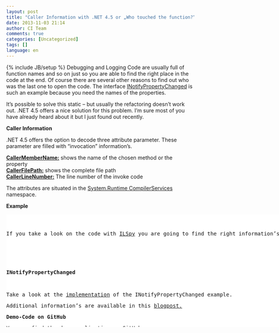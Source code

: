 ```yaml
---
layout: post
title: "Caller Information with .NET 4.5 or „Who touched the function?“"
date: 2013-11-03 21:14
author: CI Team
comments: true
categories: [Uncategorized]
tags: []
language: en
---
```

{% include JB/setup %}
Debugging and Logging Code are usually full of function names and so on just so you are able to find the right place in the code at the end. Of course there are several other reasons to find out who was the last one to open the code. The interface <a href="http://msdn.microsoft.com/en-us/library/system.componentmodel.inotifypropertychanged.aspx">INotifyPropertyChanged</a> is such an example because you need the names of the properties. <p>It’s possible to solve this static – but usually the refactoring doesn’t work out. .NET 4.5 offers a nice solution for this problem. I’m sure most of you have already heard about it but I just found out recently.  <p><b>Caller Information</b> <p>.NET 4.5 offers the option to decode three attribute parameter. These parameter are filled with “invocation” information’s. <p><strong><a href="http://msdn.microsoft.com/en-us/library/system.runtime.compilerservices.callermembernameattribute.aspx">CallerMemberName:</a></strong> shows the name of the chosen method or the property<br><strong><a href="http://msdn.microsoft.com/en-us/library/system.runtime.compilerservices.callerfilepathattribute.aspx">CallerFilePath:</a></strong> shows the complete file path<br><strong><a href="http://msdn.microsoft.com/en-us/library/system.runtime.compilerservices.callerlinenumberattribute.aspx">CallerLineNumber:</a></strong> The line number of the invoke code  <p>The attributes are situated in the <a href="http://msdn.microsoft.com/en-us/library/System.Runtime.CompilerServices.aspx">System.Runtime CompilerServices</a> namespace. <p><b>Example</b></p> <p><b></b> 
 <div id="scid:9D7513F9-C04C-4721-824A-2B34F0212519:56caabd3-d09e-4988-b65b-355323eff09d" class="wlWriterEditableSmartContent" style="float: none; padding-bottom: 0px; padding-top: 0px; padding-left: 0px; margin: 0px; display: inline; padding-right: 0px"><pre style=" width: 932px; height: 303px;background-color:White;overflow: auto;"><div><!--

Code highlighting produced by Actipro CodeHighlighter (freeware)
http://www.CodeHighlighter.com/

--><span style="color: #800080;">1</span><span style="color: #000000;">: </span><span style="color: #0000FF;">class</span><span style="color: #000000;"> Program
   </span><span style="color: #800080;">2</span><span style="color: #000000;">:     {
   </span><span style="color: #800080;">3</span><span style="color: #000000;">:         </span><span style="color: #0000FF;">static</span><span style="color: #000000;"> </span><span style="color: #0000FF;">void</span><span style="color: #000000;"> Main(</span><span style="color: #0000FF;">string</span><span style="color: #000000;">[] args)
   </span><span style="color: #800080;">4</span><span style="color: #000000;">:         {
   </span><span style="color: #800080;">5</span><span style="color: #000000;">:             Log(</span><span style="color: #800000;">&quot;</span><span style="color: #800000;">Hello World...</span><span style="color: #800000;">&quot;</span><span style="color: #000000;">);
   </span><span style="color: #800080;">6</span><span style="color: #000000;">:             Console.ReadLine();
   </span><span style="color: #800080;">7</span><span style="color: #000000;">:         }
   </span><span style="color: #800080;">8</span><span style="color: #000000;">:  
   </span><span style="color: #800080;">9</span><span style="color: #000000;">:         </span><span style="color: #0000FF;">public</span><span style="color: #000000;"> </span><span style="color: #0000FF;">static</span><span style="color: #000000;"> </span><span style="color: #0000FF;">void</span><span style="color: #000000;"> Log(</span><span style="color: #0000FF;">string</span><span style="color: #000000;"> text, [CallerMemberName] </span><span style="color: #0000FF;">string</span><span style="color: #000000;"> callerMemberName </span><span style="color: #000000;">=</span><span style="color: #000000;"> </span><span style="color: #800000;">&quot;&quot;</span><span style="color: #000000;">,
  </span><span style="color: #800080;">10</span><span style="color: #000000;">:                                             [CallerFilePath] </span><span style="color: #0000FF;">string</span><span style="color: #000000;"> callerPath </span><span style="color: #000000;">=</span><span style="color: #000000;"> </span><span style="color: #800000;">&quot;&quot;</span><span style="color: #000000;">, 
  </span><span style="color: #800080;">11</span><span style="color: #000000;">:                                             [CallerLineNumber] </span><span style="color: #0000FF;">int</span><span style="color: #000000;"> callerLineNumber </span><span style="color: #000000;">=</span><span style="color: #000000;"> </span><span style="color: #800080;">0</span><span style="color: #000000;">)
  </span><span style="color: #800080;">12</span><span style="color: #000000;">:         {
  </span><span style="color: #800080;">13</span><span style="color: #000000;">:             Console.WriteLine(</span><span style="color: #800000;">&quot;</span><span style="color: #800000;">Invoked with: </span><span style="color: #800000;">&quot;</span><span style="color: #000000;"> </span><span style="color: #000000;">+</span><span style="color: #000000;"> text);
  </span><span style="color: #800080;">14</span><span style="color: #000000;">:             Console.WriteLine(</span><span style="color: #800000;">&quot;</span><span style="color: #800000;">Caller {0} from File {1} (Ln: {2})</span><span style="color: #800000;">&quot;</span><span style="color: #000000;">, callerMemberName, callerPath, callerLineNumber);
  </span><span style="color: #800080;">15</span><span style="color: #000000;">:         }
  </span><span style="color: #800080;">16</span><span style="color: #000000;">:     }</span></div></pre><!-- Code inserted with Steve Dunn's Windows Live Writer Code Formatter Plugin.  http://dunnhq.com --></div>
<p>If you take a look on the code with <a href="http://ilspy.net/">ILSpy</a> you are going to find the right information’s:</p>
<div id="scid:9D7513F9-C04C-4721-824A-2B34F0212519:7b2a4ec6-81ed-430b-9999-90c93987e918" class="wlWriterEditableSmartContent" style="float: none; padding-bottom: 0px; padding-top: 0px; padding-left: 0px; margin: 0px; display: inline; padding-right: 0px"><pre style=" width: 932px; height: 303px;background-color:White;overflow: auto;"><div><!--

Code highlighting produced by Actipro CodeHighlighter (freeware)
http://www.CodeHighlighter.com/

--><span style="color: #000000;"> </span><span style="color: #800080;">1</span><span style="color: #000000;">: </span><span style="color: #0000FF;">internal</span><span style="color: #000000;"> </span><span style="color: #0000FF;">class</span><span style="color: #000000;"> Program
   </span><span style="color: #800080;">2</span><span style="color: #000000;">:     {
   </span><span style="color: #800080;">3</span><span style="color: #000000;">:         </span><span style="color: #0000FF;">private</span><span style="color: #000000;"> </span><span style="color: #0000FF;">static</span><span style="color: #000000;"> </span><span style="color: #0000FF;">void</span><span style="color: #000000;"> Main(</span><span style="color: #0000FF;">string</span><span style="color: #000000;">[] args)
   </span><span style="color: #800080;">4</span><span style="color: #000000;">:         {
   </span><span style="color: #800080;">5</span><span style="color: #000000;">:             Program.Log(</span><span style="color: #800000;">&quot;</span><span style="color: #800000;">Hello World...</span><span style="color: #800000;">&quot;</span><span style="color: #000000;">, </span><span style="color: #800000;">&quot;</span><span style="color: #800000;">Main</span><span style="color: #800000;">&quot;</span><span style="color: #000000;">, </span><span style="color: #800000;">&quot;</span><span style="color: #800000;">c:\\Users\\Robert\\Documents\\Visual Studio 2013\\Projects\\CallerInformationDemo\\CallerInformationDemo\\Program.cs</span><span style="color: #800000;">&quot;</span><span style="color: #000000;">, </span><span style="color: #800080;">14</span><span style="color: #000000;">);
   </span><span style="color: #800080;">6</span><span style="color: #000000;">:             Console.ReadLine();
   </span><span style="color: #800080;">7</span><span style="color: #000000;">:         }
   </span><span style="color: #800080;">8</span><span style="color: #000000;">:         </span><span style="color: #0000FF;">public</span><span style="color: #000000;"> </span><span style="color: #0000FF;">static</span><span style="color: #000000;"> </span><span style="color: #0000FF;">void</span><span style="color: #000000;"> Log(</span><span style="color: #0000FF;">string</span><span style="color: #000000;"> text, [CallerMemberName] </span><span style="color: #0000FF;">string</span><span style="color: #000000;"> callerMemberName </span><span style="color: #000000;">=</span><span style="color: #000000;"> </span><span style="color: #800000;">&quot;&quot;</span><span style="color: #000000;">, [CallerFilePath] </span><span style="color: #0000FF;">string</span><span style="color: #000000;"> callerPath </span><span style="color: #000000;">=</span><span style="color: #000000;"> </span><span style="color: #800000;">&quot;&quot;</span><span style="color: #000000;">, [CallerLineNumber] </span><span style="color: #0000FF;">int</span><span style="color: #000000;"> callerLineNumber </span><span style="color: #000000;">=</span><span style="color: #000000;"> </span><span style="color: #800080;">0</span><span style="color: #000000;">)
   </span><span style="color: #800080;">9</span><span style="color: #000000;">:         {
  </span><span style="color: #800080;">10</span><span style="color: #000000;">:             Console.WriteLine(</span><span style="color: #800000;">&quot;</span><span style="color: #800000;">Invoked with: </span><span style="color: #800000;">&quot;</span><span style="color: #000000;"> </span><span style="color: #000000;">+</span><span style="color: #000000;"> text);
  </span><span style="color: #800080;">11</span><span style="color: #000000;">:             Console.WriteLine(</span><span style="color: #800000;">&quot;</span><span style="color: #800000;">Caller {0} from File {1} (Ln: {2})</span><span style="color: #800000;">&quot;</span><span style="color: #000000;">, callerMemberName, callerPath, callerLineNumber);
  </span><span style="color: #800080;">12</span><span style="color: #000000;">:         }
  </span><span style="color: #800080;">13</span><span style="color: #000000;">:     }</span></div></pre><!-- Code inserted with Steve Dunn's Windows Live Writer Code Formatter Plugin.  http://dunnhq.com --></div>
<p><strong>INotifyPropertyChanged</strong></p>
<p>Take a look at the <a href="http://danrigby.com/2012/03/01/inotifypropertychanged-the-net-4-5-way/">implementation</a> of the INotifyPropertyChanged example.
<p>Additional information’s are available in this <a href="http://blogs.msdn.com/b/vijaysk/archive/2012/09/27/net-4-5-information-of-caller-function-caller-attributes-in-net-4-5.aspx">blogpost.</a> 
<p><b>Demo-Code on GitHub</b>
<p>You can find the demo application on <a href="https://github.com/Code-Inside/Samples/tree/master/2013/CallerInformationDemo">GitHub.</a>
